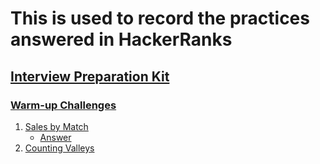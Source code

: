 # This is used to record the practices answered in HackerRanks

## [Interview Preparation Kit](https://www.hackerrank.com/interview/interview-preparation-kit)
### [Warm-up Challenges](https://www.hackerrank.com/interview/interview-preparation-kit/warmup/challenges)
1. [Sales by Match](https://www.hackerrank.com/challenges/sock-merchant/problem?isFullScreen=true&h_l=interview&playlist_slugs%5B%5D=interview-preparation-kit&playlist_slugs%5B%5D=warmup)
    - [Answer](./interview_preparation_kit/warm-up_challenges/sales_by_match.py)
2. [Counting Valleys](https://www.hackerrank.com/challenges/counting-valleys/problem?isFullScreen=true&h_l=interview&playlist_slugs%5B%5D=interview-preparation-kit&playlist_slugs%5B%5D=warmup)
